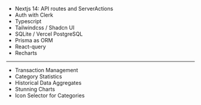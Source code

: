 - Nextjs 14: API routes and ServerActions
- Auth with Clerk
- Typescript
- Tailwindcss / Shadcn UI
- SQLite / Vercel PostgreSQL
- Prisma as ORM
- React-query
- Recharts

---

- Transaction Management
- Category Statistics
- Historical Data Aggregates
- Stunning Charts
- Icon Selector for Categories
